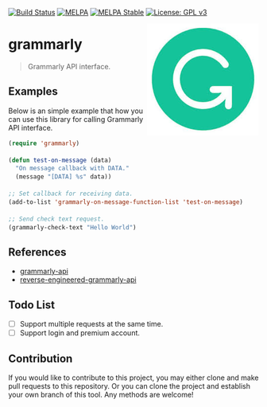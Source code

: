 [![Build Status](https://travis-ci.com/jcs-elpa/grammarly.svg?branch=master)](https://travis-ci.com/jcs-elpa/grammarly)
[![MELPA](https://melpa.org/packages/grammarly-badge.svg)](https://melpa.org/#/grammarly)
[![MELPA Stable](https://stable.melpa.org/packages/grammarly-badge.svg)](https://stable.melpa.org/#/grammarly)
[![License: GPL v3](https://img.shields.io/badge/License-GPL%20v3-blue.svg)](https://www.gnu.org/licenses/gpl-3.0)

<a href="https://app.grammarly.com/"><img align="right" src="./etc/logo.jpg"></a>
# grammarly
> Grammarly API interface.

## Examples

Below is an simple example that how you can use this library for calling 
Grammarly API interface.

```el
(require 'grammarly)

(defun test-on-message (data)
  "On message callback with DATA."
  (message "[DATA] %s" data))

;; Set callback for receiving data.
(add-to-list 'grammarly-on-message-function-list 'test-on-message)

;; Send check text request.
(grammarly-check-text "Hello World")
```

## References

* [grammarly-api](https://github.com/dexterleng/grammarly-api)
* [reverse-engineered-grammarly-api](https://github.com/c0nn3r/reverse-engineered-grammarly-api)

## Todo List

- [ ] Support multiple requests at the same time.
- [ ] Support login and premium account.

## Contribution

If you would like to contribute to this project, you may either
clone and make pull requests to this repository. Or you can
clone the project and establish your own branch of this tool.
Any methods are welcome!
